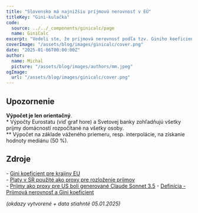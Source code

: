 ```yaml
---
title: "Slovensko má najnižšiu príjmovú nerovnosť v EÚ"
titleKey: "Gini-kulačka"
code:
  source: ../../_components/ginicalc/page
  name: GiniCalc
excerpt: "Vedeli ste, že príjmová nerovnosť podľa tzv. Giniho koeficientu je v celej EÚ najnižšia práve na Slovensku? Aký koeficient by mala krajina, keby ste nastavili príjmy obyvateľstva vy?"
coverImage: "/assets/blog/images/ginicalc/cover.png"
date: "2025-01-06T00:00:00Z"
author:
  name: Michal
  picture: "/assets/blog/images/authors/mm.jpeg"
ogImage:
  url: "/assets/blog/images/ginicalc/cover.png"
---
```


## Upozornenie

**Výpočet je len orientačný**.  
\* Výpočty Eurostatu (viď graf hore) a Svetovej banky zohľadňujú všetky príjmy domácností rozpočítané na všetky osoby.  
\*\* Výpočet na základe váženého priemeru, resp. interpolácie, na získanie hodnoty mediánu (50 %).  


## Zdroje

\- [Gini koeficient pre krajiny EU](https://ec.europa.eu/eurostat/databrowser/view/tessi190/default/table)  
\- [Platy v SR použité ako proxy pre rozloženie príjmov](https://www.platy.sk/platy-v-krajine)  
\- [Príjmy ako proxy pre US boli generované Claude Sonnet 3.5](https://claude.ai)
\- [Definícia - Príjmová nerovnosť a Gini koeficient](https://sk.wikipedia.org/wiki/Príjmová_nerovnosť)  


_(okdazy vytvorené + data stiahnté 05.01.2025)_